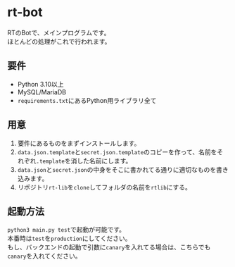 # rt-bot
RTのBotで、メインプログラムです。  
ほとんどの処理がこれで行われます。

## 要件
* Python 3.10以上
* MySQL/MariaDB
* `requirements.txt`にあるPython用ライブラリ全て

## 用意
1. 要件にあるものをまずインストールします。
2. `data.json.template`と`secret.json.template`のコピーを作って、名前をそれぞれ`.template`を消した名前にします。
3. `data.json`と`secret.json`の中身をそこに書かれてる通りに適切なものを書き込みます。
4. リポジトリ`rt-lib`を`clone`してフォルダの名前を`rtlib`にする。

## 起動方法
`python3 main.py test`で起動が可能です。  
本番時は`test`を`production`にしてください。  
もし、バックエンドの起動で引数に`canary`を入れてる場合は、こちらでも`canary`を入れてください。
